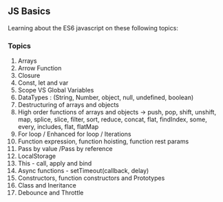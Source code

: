 ## JS Basics
Learning about the ES6 javascript on these following topics:

### Topics

1. Arrays
2. Arrow Function
3. Closure
4. Const, let and var 
5. Scope VS Global Variables
6. DataTypes : (String, Number, object, null, undefined, boolean)
7. Destructuring of arrays and objects
8. High order functions of arrays and objects -> push, pop, shift, unshift, map, splice, slice, filter, sort, reduce, concat, flat, findIndex, some, every,  includes, flat, flatMap
9. For loop / Enhanced for loop / Iterations
10. Function expression, function hoisting, function rest params
11. Pass by value /Pass by reference
12. LocalStorage
13. This - call, apply and bind
14. Async functions - setTimeout(callback, delay)
15. Constructors, function constructors and Prototypes
16. Class and Ineritance
17. Debounce and Throttle


